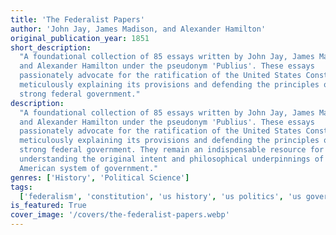 ```yaml
---
title: 'The Federalist Papers'
author: 'John Jay, James Madison, and Alexander Hamilton'
original_publication_year: 1851
short_description:
  "A foundational collection of 85 essays written by John Jay, James Madison,
  and Alexander Hamilton under the pseudonym 'Publius'. These essays
  passionately advocate for the ratification of the United States Constitution,
  meticulously explaining its provisions and defending the principles of a
  strong federal government."
description:
  "A foundational collection of 85 essays written by John Jay, James Madison,
  and Alexander Hamilton under the pseudonym 'Publius'. These essays
  passionately advocate for the ratification of the United States Constitution,
  meticulously explaining its provisions and defending the principles of a
  strong federal government. They remain an indispensable resource for
  understanding the original intent and philosophical underpinnings of the
  American system of government."
genres: ['History', 'Political Science']
tags:
  ['federalism', 'constitution', 'us history', 'us politics', 'us government']
is_featured: True
cover_image: '/covers/the-federalist-papers.webp'
---
```

